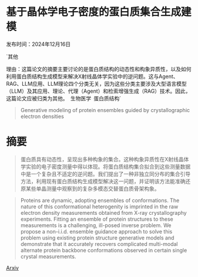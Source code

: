 # 基于晶体学电子密度的蛋白质集合生成建模

发布时间：2024年12月16日

`其他

理由：这篇论文的摘要主要讨论的是蛋白质结构的动态性和构象异质性，以及如何利用蛋白质结构生成模型来解决X射线晶体学实验中的逆问题。这与Agent、RAG、LLM应用、LLM理论四个分类无关，因为这些分类主要涉及大型语言模型（LLM）及其应用、理论、代理（Agent）和检索增强生成（RAG）技术。因此，这篇论文应被归类为其他。` `生物医学` `蛋白质结构`

> Generative modeling of protein ensembles guided by crystallographic electron densities

# 摘要

> 蛋白质具有动态性，呈现出多种构象的集合。这种构象异质性在X射线晶体学实验的电子密度测量中得以体现。将蛋白质结构集合拟合到这些测量数据中是一个复杂且不适定的逆问题。我们提出了一种非独立同分布的集合引导方法，利用现有蛋白质结构生成模型解决这一问题，并证明该方法能准确还原某些单晶测量中观察到的复杂多模态交替蛋白质骨架构象。

> Proteins are dynamic, adopting ensembles of conformations. The nature of this conformational heterogenity is imprinted in the raw electron density measurements obtained from X-ray crystallography experiments. Fitting an ensemble of protein structures to these measurements is a challenging, ill-posed inverse problem. We propose a non-i.i.d. ensemble guidance approach to solve this problem using existing protein structure generative models and demonstrate that it accurately recovers complicated multi-modal alternate protein backbone conformations observed in certain single crystal measurements.

[Arxiv](https://arxiv.org/abs/2412.13223)